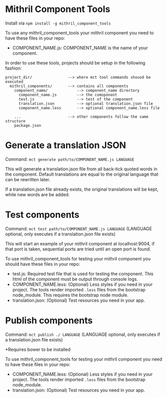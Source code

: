 Mithril Component Tools
==========================
Install via `npm install -g mithril_component_tools`

To use any mithril_component_tools your mithril component you need to have these files in your repo:
* COMPONENT_NAME.js: COMPONENT_NAME is the name of your component. 

In order to use these tools, projects should be setup in the following fashion:
```
project_dir/                --> where mct tool commands shouod be executed
  mithril_components/		--> contains all components
    component_name/             --> component_name directory
      component_name.js         --> the comoponent
      test.js         			--> test of the component
      translation.json      	--> optional translation.json file
      component_name.less		--> optional component_name.less file

    ...           			--> other components follow the same structure
	package.json
```


Generate a translation JSON
===========================
Command: `mct generate path/to/COMPONENT_NAME.js LANGUAGE`

This will generate a translation.json file from all back-tick quoted words in the component.
Default translations are equal to the original language that can be rewritten later.

If a translation.json file already exists, the original translations will be kept, while new words are be added.

Test components
==========================
Command: `mct test path/to/COMPONENT_NAME.js LANGUAGE` (LANGUAGE optional, only executes if a translation.json file exists)

This will start an example of your mithril component at localhost:9004, if that port is taken, sequential ports are tried until an open port is found.

To use mithril_component_tools for testing your mithril component you should have these files in your repo:
* test.js: Required test file that is used for testing the component. This html of the component must be output through console logs.
* COMPONENT_NAME.less: (Optional) Less styles if you need in your project. The tools render imported `.less` files from the bootstrap node_module. This requires the bootstrap node module.
* translation.json: (Optional) Test resources you need in your app.

Publish components
==========================
Command: `mct publish ./ LANGUAGE` (LANGUAGE optional, only executes if a translation.json file exists)

*Requires bower to be installed

To use mithril_component_tools for testing your mithril component you need to have these files in your repo:
* COMPONENT_NAME.less: (Optional) Less styles if you need in your project. The tools render imported `.less` files from the bootstrap node_module.
* translation.json: (Optional) Test resources you need in your app.
